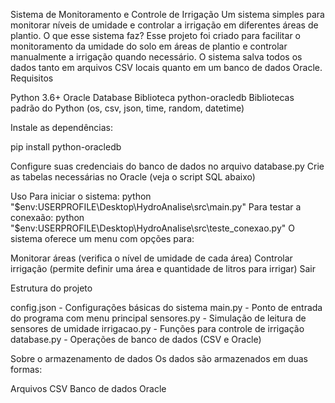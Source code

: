 Sistema de Monitoramento e Controle de Irrigação
Um sistema simples para monitorar níveis de umidade e controlar a irrigação em diferentes áreas de plantio.
O que esse sistema faz?
Esse projeto foi criado para facilitar o monitoramento da umidade do solo em áreas de plantio e controlar manualmente a irrigação quando necessário. O sistema salva todos os dados tanto em arquivos CSV locais quanto em um banco de dados Oracle.
Requisitos

Python 3.6+
Oracle Database 
Biblioteca python-oracledb
Bibliotecas padrão do Python (os, csv, json, time, random, datetime)


Instale as dependências:

pip install python-oracledb

Configure suas credenciais do banco de dados no arquivo database.py
Crie as tabelas necessárias no Oracle (veja o script SQL abaixo)

Uso
Para iniciar o sistema:
python "$env:USERPROFILE\Desktop\HydroAnalise\src\main.py" 
Para testar a conexaão: 
python "$env:USERPROFILE\Desktop\HydroAnalise\src\teste_conexao.py"
O sistema oferece um menu com opções para:

Monitorar áreas (verifica o nível de umidade de cada área)
Controlar irrigação (permite definir uma área e quantidade de litros para irrigar)
Sair

Estrutura do projeto

config.json - Configurações básicas do sistema
main.py - Ponto de entrada do programa com menu principal
sensores.py - Simulação de leitura de sensores de umidade
irrigacao.py - Funções para controle de irrigação
database.py - Operações de banco de dados (CSV e Oracle)

Sobre o armazenamento de dados
Os dados são armazenados em duas formas:

Arquivos CSV 
Banco de dados Oracle 
